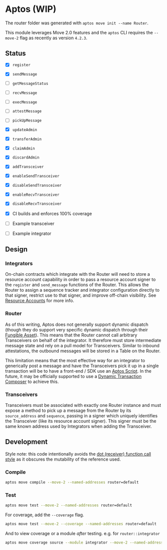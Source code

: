 # Aptos (WIP)

The router folder was generated with `aptos move init --name Router`.

This module leverages Move 2.0 features and the `aptos` CLI requires the `--move-2` flag as recently as version `4.2.3`.

## Status

- [x] `register`
- [x] `sendMessage`
- [ ] `getMessageStatus`
- [ ] `recvMessage`
- [ ] `execMessage`
- [ ] `attestMessage`
- [ ] `pickUpMessage`
- [x] `updateAdmin`
- [x] `transferAdmin`
- [x] `claimAdmin`
- [x] `discardAdmin`
- [x] `addTransceiver`
- [x] `enableSendTransceiver`
- [x] `disableSendTransceiver`
- [x] `enableRecvTransceiver`
- [x] `disableRecvTransceiver`

- [x] CI builds and enforces 100% coverage
- [ ] Example transceiver
- [ ] Example integrator

## Design

### Integrators

On-chain contracts which integrate with the Router will need to store a resource account capability in order to pass a resource account signer to the `register` and `send_message` functions of the Router. This allows the Router to assign a sequence tracker and integrator configuration directly to that signer, restrict use to that signer, and improve off-chain visibility. See [Resource Accounts](https://aptos.dev/en/build/smart-contracts/resource-accounts) for more info.

### Router

As of this writing, Aptos does not generally support dynamic dispatch (though they do support very specific dynamic dispatch through their [Fungible Asset](https://aptos.dev/en/build/smart-contracts/fungible-asset#dispatchable-fungible-asset-advanced)). This means that the Router cannot call arbitrary Transceivers on behalf of the integrator. It therefore must store intermediate message state and rely on a pull model for Transceivers. Similar to inbound attestations, the outbound messages will be stored in a Table on the Router.

This limitation means that the most effective way for an integrator to generically post a message and have the Transceivers pick it up in a single transaction will be to have a front-end / SDK use an [Aptos Script](https://aptos.dev/en/build/smart-contracts/scripts). In the future, it may be officially supported to use a [Dynamic Transaction Composer](https://github.com/aptos-foundation/AIPs/blob/main/aips/aip-102.md) to achieve this.

### Transceivers

Transceivers must be associated with exactly one Router instance and must expose a method to pick up a message from the Router by its `source_address` and `sequence`, passing in a signer which uniquely identifies the Transceiver (like its resource account signer). This signer must be the same known address used by Integrators when adding the Transceiver.

## Development

Style note: this code intentionally avoids the [dot (receiver) function call style](https://aptos.dev/en/build/smart-contracts/book/functions#dot-receiver-function-call-style) as it obscures the mutability of the reference used.

### Compile

```bash
aptos move compile --move-2 --named-addresses router=default
```

### Test

```bash
aptos move test --move-2 --named-addresses router=default
```

For coverage, add the `--coverage` flag.

```bash
aptos move test --move-2 --coverage --named-addresses router=default
```

And to view coverage or a module _after_ testing. e.g. for `router::integrator`

```bash
aptos move coverage source --module integrator --move-2 --named-addresses router=default
```
